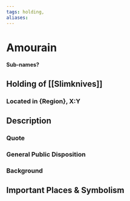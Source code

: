 ```yaml
---
tags: holding,
aliases:
---
```

# Amourain
#### Sub-names?
## Holding of [[Slimknives]]
### Located in {Region}, X:Y
## Description
### Quote

### General Public Disposition

### Background
## Important Places & Symbolism


